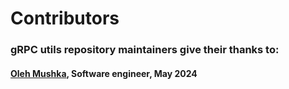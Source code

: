 # Contributors

### gRPC utils repository maintainers give their thanks to:

#### [Oleh Mushka](https://github.com/olehmushka), Software engineer, May 2024
